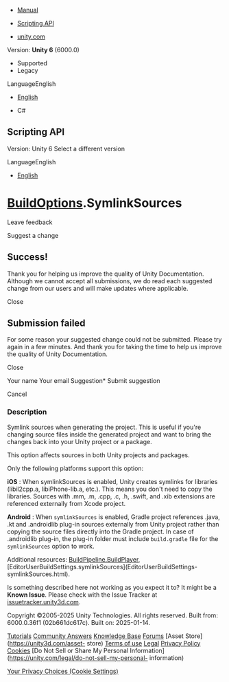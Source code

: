 [ ]()

  * [Manual](../Manual/index.html)
  * [Scripting API](../ScriptReference/index.html)

  * [unity.com](https://unity.com/)

Version: **Unity 6** (6000.0)

  * Supported
  * Legacy

LanguageEnglish

  * [English]()

  * C#

[ ](https://docs.unity3d.com)

## Scripting API

Version: Unity 6 Select a different version

LanguageEnglish

  * [English]()

#  [BuildOptions](BuildOptions.html).SymlinkSources

Leave feedback

Suggest a change

## Success!

Thank you for helping us improve the quality of Unity Documentation. Although
we cannot accept all submissions, we do read each suggested change from our
users and will make updates where applicable.

Close

## Submission failed

For some reason your suggested change could not be submitted. Please <a>try
again</a> in a few minutes. And thank you for taking the time to help us
improve the quality of Unity Documentation.

Close

Your name Your email Suggestion* Submit suggestion

Cancel

[ ]()

### Description

Symlink sources when generating the project. This is useful if you're changing
source files inside the generated project and want to bring the changes back
into your Unity project or a package.

This option affects sources in both Unity projects and packages.  
  
Only the following platforms support this option:  
  
**iOS** : When symlinkSources is enabled, Unity creates symlinks for libraries
(libil2cpp.a, libiPhone-lib.a, etc.). This means you don't need to copy the
libraries. Sources with .mm, .m, .cpp, .c, .h, .swift, and .xib extensions are
referenced externally from Xcode project.  
  
**Android** : When `symlinkSources` is enabled, Gradle project references
.java, .kt and .androidlib plug-in sources externally from Unity project
rather than copying the source files directly into the Gradle project. In case
of .androidlib plug-in, the plug-in folder must include `build.gradle` file
for the `symlinkSources` option to work.  
  
Additional resources:
[BuildPipeline.BuildPlayer](BuildPipeline.BuildPlayer.html),
[EditorUserBuildSettings.symlinkSources](EditorUserBuildSettings-
symlinkSources.html).

Is something described here not working as you expect it to? It might be a
**Known Issue**. Please check with the Issue Tracker at
[issuetracker.unity3d.com](https://issuetracker.unity3d.com).

Copyright ©2005-2025 Unity Technologies. All rights reserved. Built from:
6000.0.36f1 (02b661dc617c). Built on: 2025-01-14.

[Tutorials](https://unity3d.com/learn) [Community
Answers](https://answers.unity3d.com) [Knowledge
Base](https://support.unity3d.com/hc/en-us)
[Forums](https://forum.unity3d.com) [Asset Store](https://unity3d.com/asset-
store) [Terms of use](https://docs.unity3d.com/Manual/TermsOfUse.html)
[Legal](https://unity.com/legal) [Privacy
Policy](https://unity.com/legal/privacy-policy)
[Cookies](https://unity.com/legal/cookie-policy) [Do Not Sell or Share My
Personal Information](https://unity.com/legal/do-not-sell-my-personal-
information)

[Your Privacy Choices (Cookie Settings)](javascript:void\(0\);)

